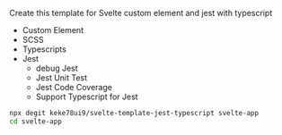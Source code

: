 Create this template for Svelte custom element and jest with typescript
+ Custom Element
+ SCSS
+ Typescripts
+ Jest
    + debug Jest
    + Jest Unit Test
    + Jest Code Coverage
    + Support Typescript for Jest

```bash
npx degit keke78ui9/svelte-template-jest-typescript svelte-app
cd svelte-app
```
